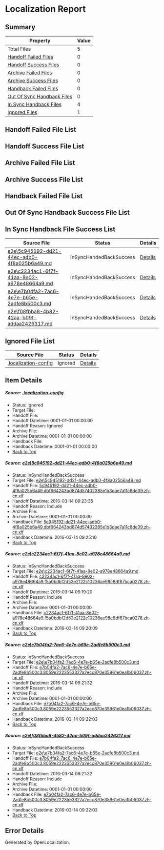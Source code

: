 # <a name='report-top'></a> Localization Report

## Summary
 Property | Value 
 -------- | ----- 
 Total Files | 5
[ Handoff Failed Files ](#handoff-failed-list)| 0
[ Handoff Success Files ](#handoff-success-list)| 0
[ Archive Failed Files ](#archive-failed-list)| 0
[ Archive Success Files ](#archive-success-list)| 0
[ Handback Failed Files ](#handback-failed-list)| 0
[ Out Of Sync Handback Files ](#outofsync-handback-success-list)| 0
[ In Sync Handback Files ](#insync-handback-success-list)| 4
[ Ignored Files ](#ignored-list)| 1

## <a name='handoff-failed-list'></a> Handoff Failed File List

## <a name='handoff-success-list'></a> Handoff Success File List

## <a name='archive-failed-list'></a> Archive Failed File List

## <a name='archive-success-list'></a> Archive Success File List

## <a name='handback-failed-list'></a> Handback Failed File List

## <a name='outofsync-handback-success-list'></a> Out Of Sync Handback Success File List

## <a name='insync-handback-success-list'></a> In Sync Handback File Success List
 Source File | Status | Details 
 ----------- | ------ | ------- 
 [e2e\5c945192-dd21-44ec-adb0-4f8a025b6a49.md](https://github.com/OpenLocalizationTest/oltest/blob/8404d1446f00215db171b510d6d5cc860ff2ebfe/e2e/5c945192-dd21-44ec-adb0-4f8a025b6a49.md) | InSyncHandedBackSuccess | [Details](#a71029811d0acd26cee811fa89036a44414352521)
 [e2e\c2234ac1-6f7f-41aa-8e02-a978e48664a9.md](https://github.com/OpenLocalizationTest/oltest/blob/77a4b230a3f71c678990874b91be0b8a3759a22c/e2e/c2234ac1-6f7f-41aa-8e02-a978e48664a9.md) | InSyncHandedBackSuccess | [Details](#9659e0e8fb353874a89bdcb724cf1393cc32e2302)
 [e2e\e7b04fa2-7ac6-4e7e-b65e-2adfe8b500c3.md](https://github.com/OpenLocalizationTest/oltest/blob/183e8bbddb81428e328a908a6899fea046c7c8cb/e2e/e7b04fa2-7ac6-4e7e-b65e-2adfe8b500c3.md) | InSyncHandedBackSuccess | [Details](#41d89c7d0caab568a6413b8d2194bae5ce3ac6e43)
 [e2e\f08fbba8-4b82-42aa-b09f-addaa2426317.md](https://github.com/OpenLocalizationTest/oltest/blob/8404d1446f00215db171b510d6d5cc860ff2ebfe/e2e/f08fbba8-4b82-42aa-b09f-addaa2426317.md) | InSyncHandedBackSuccess | [Details](#41d89c7d0caab568a6413b8d2194bae5ce3ac6e44)

## <a name='ignored-list'></a> Ignored File List
 Source File | Status | Details 
 ----------- | ------ | ------- 
 [.localization-config](https://github.com/OpenLocalizationTest/oltest/blob/8404d1446f00215db171b510d6d5cc860ff2ebfe/.localization-config) | Ignored | [Details](#66aca4b1c2f43b14ec41e0e427345df94af1d5e10)

## Item Details
##### <a name='66aca4b1c2f43b14ec41e0e427345df94af1d5e10'></a> Source: [.localization-config](https://github.com/OpenLocalizationTest/oltest/blob/8404d1446f00215db171b510d6d5cc860ff2ebfe/.localization-config)
* Status: Ignored
* Target File: 
* Handoff File: 
* Handoff Datetime: 0001-01-01 00:00:00
* Handoff Reason: Ignored
* Archive File: 
* Archive Datetime: 0001-01-01 00:00:00
* Handback File: 
* Handback Datetime: 0001-01-01 00:00:00
* [Back to Top](#report-top)

##### <a name='a71029811d0acd26cee811fa89036a44414352521'></a> Source: [e2e\5c945192-dd21-44ec-adb0-4f8a025b6a49.md](https://github.com/OpenLocalizationTest/oltest/blob/8404d1446f00215db171b510d6d5cc860ff2ebfe/e2e/5c945192-dd21-44ec-adb0-4f8a025b6a49.md)
* Status: InSyncHandedBackSuccess
* Target File: [e2e\5c945192-dd21-44ec-adb0-4f8a025b6a49.md](https://github.com/OpenLocalizationTestOrg/oltest.zh-cn/blob/42ec8ab83d87a78501524a80e6c87e70a06906a4/e2e/5c945192-dd21-44ec-adb0-4f8a025b6a49.md)
* Handoff File: [5c945192-dd21-44ec-adb0-4f8a025b6a49.dbf664243bd874d57402385e1b3dae7a11c8de39.zh-cn.xlf](https://github.com/OpenLocalizationTestOrg/olhandoff/blob/58d0585b63bf402e2bfa4f206ff8ac96adf59643/ol-handoff/OpenLocalizationTestOrg/oltest.zh-cn/yuwzho/ht/5c945192-dd21-44ec-adb0-4f8a025b6a49.dbf664243bd874d57402385e1b3dae7a11c8de39.zh-cn.xlf)
* Handoff Datetime: 2016-03-14 09:23:35
* Handoff Reason: Include
* Archive File: 
* Archive Datetime: 0001-01-01 00:00:00
* Handback File: [5c945192-dd21-44ec-adb0-4f8a025b6a49.dbf664243bd874d57402385e1b3dae7a11c8de39.zh-cn.xlf](https://github.com/OpenLocalizationTestOrg/olhandback/blob/5f6b4c15b99dc9734275fab7ef3ecb4e30c3f151/ol-handback/OpenLocalizationTestOrg/oltest.zh-cn/yuwzho/ht/5c945192-dd21-44ec-adb0-4f8a025b6a49.dbf664243bd874d57402385e1b3dae7a11c8de39.zh-cn.xlf)
* Handback Datetime: 2016-03-14 09:25:10
* [Back to Top](#report-top)

##### <a name='9659e0e8fb353874a89bdcb724cf1393cc32e2302'></a> Source: [e2e\c2234ac1-6f7f-41aa-8e02-a978e48664a9.md](https://github.com/OpenLocalizationTest/oltest/blob/77a4b230a3f71c678990874b91be0b8a3759a22c/e2e/c2234ac1-6f7f-41aa-8e02-a978e48664a9.md)
* Status: InSyncHandedBackSuccess
* Target File: [e2e\c2234ac1-6f7f-41aa-8e02-a978e48664a9.md](https://github.com/OpenLocalizationTestOrg/oltest.zh-cn/blob/0e49a4633935909f0144582401ac653099b0fa06/e2e/c2234ac1-6f7f-41aa-8e02-a978e48664a9.md)
* Handoff File: [c2234ac1-6f7f-41aa-8e02-a978e48664a9.f5a0bdbf2d53e2122c10236ae98c8df67bca0278.zh-cn.xlf](https://github.com/OpenLocalizationTestOrg/olhandoff/blob/e3e1357e3fd5e5fd66c14d307e5b6c80e3017c97/ol-handoff/OpenLocalizationTestOrg/oltest.zh-cn/yuwzho/ht/c2234ac1-6f7f-41aa-8e02-a978e48664a9.f5a0bdbf2d53e2122c10236ae98c8df67bca0278.zh-cn.xlf)
* Handoff Datetime: 2016-03-14 09:19:20
* Handoff Reason: Include
* Archive File: 
* Archive Datetime: 0001-01-01 00:00:00
* Handback File: [c2234ac1-6f7f-41aa-8e02-a978e48664a9.f5a0bdbf2d53e2122c10236ae98c8df67bca0278.zh-cn.xlf](https://github.com/OpenLocalizationTestOrg/olhandback/blob/4fa64da1e8e03836a96d267b72f1af7e18fee6f6/ol-handback/OpenLocalizationTestOrg/oltest.zh-cn/yuwzho/ht/c2234ac1-6f7f-41aa-8e02-a978e48664a9.f5a0bdbf2d53e2122c10236ae98c8df67bca0278.zh-cn.xlf)
* Handback Datetime: 2016-03-14 09:20:09
* [Back to Top](#report-top)

##### <a name='41d89c7d0caab568a6413b8d2194bae5ce3ac6e43'></a> Source: [e2e\e7b04fa2-7ac6-4e7e-b65e-2adfe8b500c3.md](https://github.com/OpenLocalizationTest/oltest/blob/183e8bbddb81428e328a908a6899fea046c7c8cb/e2e/e7b04fa2-7ac6-4e7e-b65e-2adfe8b500c3.md)
* Status: InSyncHandedBackSuccess
* Target File: [e2e\e7b04fa2-7ac6-4e7e-b65e-2adfe8b500c3.md](https://github.com/OpenLocalizationTestOrg/oltest.zh-cn/blob/be833daef7e2a67ae99cfa8c76cb8bfa7d99ca05/e2e/e7b04fa2-7ac6-4e7e-b65e-2adfe8b500c3.md)
* Handoff File: [e7b04fa2-7ac6-4e7e-b65e-2adfe8b500c3.8059e2223553327a2ecc870e35961e0ea1b06037.zh-cn.xlf](https://github.com/OpenLocalizationTestOrg/olhandoff/blob/f342d0d35ce2b9e7fe029d7c4f2cb041ba114462/ol-handoff/OpenLocalizationTestOrg/oltest.zh-cn/yuwzho/ht/e7b04fa2-7ac6-4e7e-b65e-2adfe8b500c3.8059e2223553327a2ecc870e35961e0ea1b06037.zh-cn.xlf)
* Handoff Datetime: 2016-03-14 09:21:32
* Handoff Reason: Include
* Archive File: 
* Archive Datetime: 0001-01-01 00:00:00
* Handback File: [e7b04fa2-7ac6-4e7e-b65e-2adfe8b500c3.8059e2223553327a2ecc870e35961e0ea1b06037.zh-cn.xlf](https://github.com/OpenLocalizationTestOrg/olhandback/blob/6670746de9592aa5052561efeed180d8e086f9a5/ol-handback/OpenLocalizationTestOrg/oltest.zh-cn/yuwzho/ht/e7b04fa2-7ac6-4e7e-b65e-2adfe8b500c3.8059e2223553327a2ecc870e35961e0ea1b06037.zh-cn.xlf)
* Handback Datetime: 2016-03-14 09:22:03
* [Back to Top](#report-top)

##### <a name='41d89c7d0caab568a6413b8d2194bae5ce3ac6e44'></a> Source: [e2e\f08fbba8-4b82-42aa-b09f-addaa2426317.md](https://github.com/OpenLocalizationTest/oltest/blob/8404d1446f00215db171b510d6d5cc860ff2ebfe/e2e/f08fbba8-4b82-42aa-b09f-addaa2426317.md)
* Status: InSyncHandedBackSuccess
* Target File: [e2e\e7b04fa2-7ac6-4e7e-b65e-2adfe8b500c3.md](https://github.com/OpenLocalizationTestOrg/oltest.zh-cn/blob/be833daef7e2a67ae99cfa8c76cb8bfa7d99ca05/e2e/e7b04fa2-7ac6-4e7e-b65e-2adfe8b500c3.md)
* Handoff File: [e7b04fa2-7ac6-4e7e-b65e-2adfe8b500c3.8059e2223553327a2ecc870e35961e0ea1b06037.zh-cn.xlf](https://github.com/OpenLocalizationTestOrg/olhandoff/blob/f342d0d35ce2b9e7fe029d7c4f2cb041ba114462/ol-handoff/OpenLocalizationTestOrg/oltest.zh-cn/yuwzho/ht/e7b04fa2-7ac6-4e7e-b65e-2adfe8b500c3.8059e2223553327a2ecc870e35961e0ea1b06037.zh-cn.xlf)
* Handoff Datetime: 2016-03-14 09:21:32
* Handoff Reason: Include
* Archive File: 
* Archive Datetime: 0001-01-01 00:00:00
* Handback File: [e7b04fa2-7ac6-4e7e-b65e-2adfe8b500c3.8059e2223553327a2ecc870e35961e0ea1b06037.zh-cn.xlf](https://github.com/OpenLocalizationTestOrg/olhandback/blob/6670746de9592aa5052561efeed180d8e086f9a5/ol-handback/OpenLocalizationTestOrg/oltest.zh-cn/yuwzho/ht/e7b04fa2-7ac6-4e7e-b65e-2adfe8b500c3.8059e2223553327a2ecc870e35961e0ea1b06037.zh-cn.xlf)
* Handback Datetime: 2016-03-14 09:22:03
* [Back to Top](#report-top)


## Error Details

Generated by OpenLocalization.
